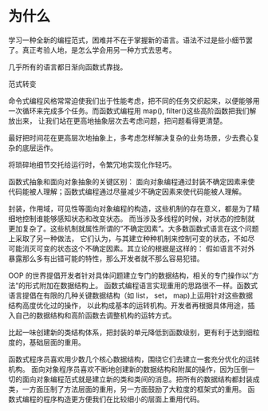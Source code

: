# 为什么

学习一种全新的编程范式，困难并不在于掌握新的语言。语法不过是些小细节罢了。真正考验人地，是怎么学会用另一种方式去思考。

几乎所有的语言都日渐向函数式靠拢。

范式转变

命令式编程风格常常迫使我们出于性能考虑，把不同的任务交织起来，以便能够用一次循环来完成多个任务。而函数式编程用 map(), filter()这些高阶函数把我们解放出来，
让我们站在更高地抽象层次去考虑问题，把问题看得更清楚。

最好把时间花在更高层次地抽象上，多考虑怎样解决复杂的业务场景，少去费心复杂的底层运作。

将琐碎地细节交托给运行时，令繁冗地实现化作轻巧。

函数式抽象和面向对象抽象的关键区别：
面向对象编程通过封装不确定因素来使代码能被人理解；函数式编程通过尽量减少不确定因素来使代码能被人理解。

封装，作用域，可见性等面向对象编程的构造，这些机制的存在意义，都是为了精细地控制谁能够感知状态和改变状态。
而当涉及多线程的时候，对状态的控制就更加复杂了。这些机制就属性所谓的”不确定因素“。大多数函数式语言在这个问题上采取了另一种做法，
它们认为，与其建立种种机制来控制可变的状态，不如尽可能消灭可变的状态这个不确定因素。其立论的根据是这样的：
假如语言不对外暴露那么多有出错可能的特性，那么开发者就不那么容易犯错。

OOP 的世界提倡开发者针对具体问题建立专门的数据结构，相关的专门操作以”方法“的形式附加在数据结构上。
函数式编程语言实现重用的思路很不一样。函数式语言提倡在有限的几种关键数据结构（如 list， set， map)上运用针对这些数据结构高度优化过的操作，
以此构成基本的运转机构。开发者再根据具体用途，插入自己的数据结构和高阶函数去调整机构的运转方式。

比起一味创建新的类结构体系，把封装的单元降低到函数级别，更有利于达到细粒度的，基础层面的重用。

函数式程序员喜欢用少数几个核心数据结构，围绕它们去建立一套充分优化的运转机构。
面向对象程序员喜欢不断地创建新的数据结构和附属的操作，因为压倒一切的面向对象编程范式就是建立新的类和类间的消息。把所有的数据结构都封装成类，一方面压制了方法层面的重用，另一方面鼓励了大粒度的框架式的重用。
函数式编程的程序构造更方便我们在比较细小的层面上重用代码。
